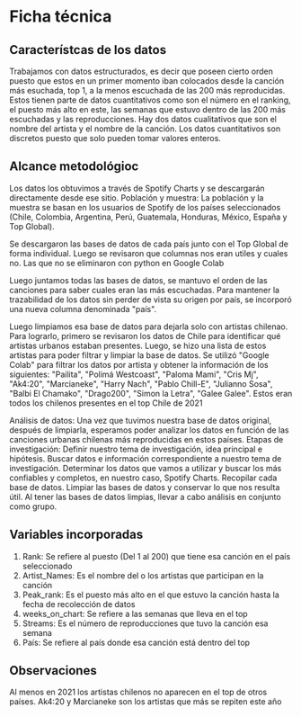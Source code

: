 # Ficha técnica 
## Característcas de los datos
Trabajamos con datos estructurados, es decir que poseen cierto orden puesto que estos en un primer momento iban colocados desde la canción más esuchada, top 1, a la menos escuchada de las 200 más reproducidas. 
Estos tienen parte de datos cuantitativos como son el número en el ranking, el puesto más alto en este, las semanas que estuvo dentro de las 200 más escuchadas y las reproducciones. Hay dos datos cualitativos que son el nombre del artista y el nombre de la canción.
Los datos cuantitativos son discretos puesto que solo pueden tomar valores enteros.
## Alcance metodológioc
Los datos los obtuvimos a través de Spotify Charts y se descargarán directamente desde ese sitio.
Población y muestra: La población y la muestra se basan en los usuarios de Spotify de los países seleccionados (Chile, Colombia, Argentina, Perú, Guatemala, Honduras, México, España y Top Global).

Se descargaron las  bases de datos de cada país junto con el Top Global de forma individual. Luego se revisaron que columnas nos eran utiles y cuales no. Las que no se eliminaron con python en Google Colab

Luego juntamos todas las bases de datos, se mantuvo el orden de las canciones para saber cuales eran las más escuchadas.  Para mantener la trazabilidad de los datos sin perder de vista su origen por país, se incorporó una nueva columna denominada "país".

Luego limpiamos esa base de datos para dejarla solo con artistas chilenao. Para lograrlo, primero se revisaron los datos de Chile para identificar qué artistas urbanos estaban presentes. Luego, se hizo una lista de estos artistas para poder filtrar y limpiar la base de datos. Se utilizó "Google Colab" para filtrar los datos por artista y obtener la información de los siguientes: "Pailita", "Polimá Westcoast", "Paloma Mami", "Cris Mj", "Ak4:20", "Marcianeke", "Harry Nach", "Pablo Chill-E", "Julianno Sosa", "Balbi El Chamako", "Drago200", "Simon la Letra", "Galee Galee". Estos eran todos los chilenos presentes en el top Chile de 2021

Análisis de datos: Una vez que tuvimos nuestra base de datos original, después de limpiarla, esperamos poder analizar los datos en función de las canciones urbanas chilenas más reproducidas en estos países.
Etapas de investigación:
Definir nuestro tema de investigación, idea principal e hipótesis.
Buscar datos e información correspondiente a nuestro tema de investigación.
Determinar los datos que vamos a utilizar y buscar los más confiables y completos, en nuestro caso, Spotify Charts.
Recopilar cada base de datos.
Limpiar las bases de datos y conservar lo que nos resulta útil.
Al tener las bases de datos limpias, llevar a cabo análisis en conjunto como grupo.

## Variables incorporadas
1. Rank: Se refiere al puesto (Del 1 al 200) que tiene esa canción en el país seleccionado
2. Artist_Names: Es el nombre del o los artistas que participan en la canción
3. Peak_rank: Es el puesto más alto en el que estuvo la canción hasta la fecha de recolección de datos
4. weeks_on_chart: Se refiere a las semanas que lleva en el top
5. Streams: Es el número de reproducciones que tuvo la canción esa semana
6. País: Se refiere al país donde esa canción está dentro del top

## Observaciones
Al menos en 2021 los artistas chilenos no aparecen en el top de otros países. 
Ak4:20 y Marcianeke son los artistas que más se repiten este año
